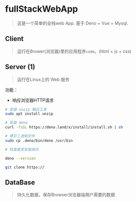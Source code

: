 # fullStackWebApp

> 这是一个简单的全栈web App. 基于 Deno + Vue + Mysql.

## Client

> 运行在Brower(浏览器)里的应用程序`code`。(html + js + css)


## Server (1)

> 运行在Linux上的 Web 服务

功能：

- 响应浏览器HTTP请求

```sh
# 安装 unzip 解压工具
sudo apt install unzip

# 安装 deno
curl -fsSL https://deno.land/x/install/install.sh | sh

# 拷贝二进制文件
sudo cp .deno/bin/deno /usr/bin

# 检查是否安装成功

deno --version

git clone https://
```

## DataBase

> 持久化数据，保存Browser浏览器端用户需要的数据
